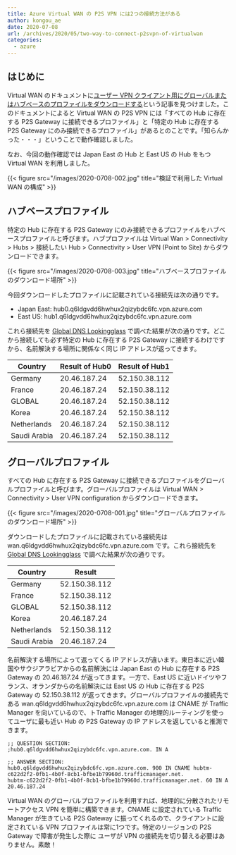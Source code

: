 ```yaml
---
title: Azure Virtual WAN の P2S VPN には2つの接続方法がある
author: kongou_ae
date: 2020-07-08
url: /archives/2020/05/two-way-to-connect-p2svpn-of-virtualwan
categories:
  - azure
---
```


## はじめに

Virtual WAN のドキュメントに[ユーザー VPN クライアント用にグローバルまたはハブベースのプロファイルをダウンロードする](https://docs.microsoft.com/ja-jp/azure/virtual-wan/global-hub-profile)という記事を見つけました。このドキュメントによると Virtual WAN の P2S VPN には「すべての Hub に存在する P2S Gateway に接続できるプロファイル」と「特定の Hub に存在する P2S Gateway にのみ接続できるプロファイル」があるとのことです。「知らんかった・・・」ということで動作確認しました。

なお、今回の動作確認では Japan East の Hub と East US の Hub をもつ Virtual WAN を利用しました。

{{< figure src="/images/2020-0708-002.jpg" title="検証で利用した Virtual WAN の構成" >}}

## ハブベースプロファイル

特定の Hub に存在する P2S Gateway にのみ接続できるプロファイルをハブベースプロファイルと呼びます。ハブプロファイルは Virtual Wan > Connectivity > Hubs > 接続したい Hub > Connectivity > User VPN (Point to Site) からダウンロードできます。

{{< figure src="/images/2020-0708-003.jpg" title="ハブベースプロファイルのダウンロード場所" >}}

今回ダウンロードしたプロファイルに記載されている接続先は次の通りです。

- Japan East: hub0.q6ldgvdd6hwhux2qizybdc6fc.vpn.azure.com
- East US: hub1.q6ldgvdd6hwhux2qizybdc6fc.vpn.azure.com

これら接続先を [Global DNS Lookingglass](https://isc.sans.edu/tools/dnslookup.html) で調べた結果が次の通りです。どこから接続しても必ず特定の Hub に存在する P2S Gateway に接続するわけですから、名前解決する場所に関係なく同じ IP アドレスが返ってきます。

|Country|Result of Hub0|Result of Hub1|
|---|---|---|
|Germany|20.46.187.24|52.150.38.112|
|France|20.46.187.24|52.150.38.112|
|GLOBAL|20.46.187.24|52.150.38.112|
|Korea|20.46.187.24|52.150.38.112|
|Netherlands|20.46.187.24|52.150.38.112|
|Saudi Arabia|20.46.187.24|52.150.38.112|

## グローバルプロファイル

すべての Hub に存在する P2S Gateway に接続できるプロファイルをグローバルプロファイルと呼びます。グローバルプロファイルは Virtual WAN > Connectivity > User VPN configuration からダウンロードできます。

{{< figure src="/images/2020-0708-001.jpg" title="グローバルプロファイルのダウンロード場所" >}}

ダウンロードしたプロファイルに記載されている接続先は wan.q6ldgvdd6hwhux2qizybdc6fc.vpn.azure.com です。これら接続先を [Global DNS Lookingglass](https://isc.sans.edu/tools/dnslookup.html) で調べた結果が次の通りです。

|Country|Result|
|---|---|
|Germany|52.150.38.112|
|France|52.150.38.112|
|GLOBAL|52.150.38.112|
|Korea|20.46.187.24|
|Netherlands|52.150.38.112|
|Saudi Arabia|20.46.187.24|

名前解決する場所によって返ってくる IP アドレスが違います。東日本に近い韓国やサウジアラビアからの名前解決には Japan East の Hub に存在する P2S Gateway の 20.46.187.24 が返ってきます。一方で、East US に近いドイツやフランス、オランダからの名前解決には East US の Hub に存在する P2S Gateway の 52.150.38.112 が返ってきます。グローバルプロファイルの接続先である wan.q6ldgvdd6hwhux2qizybdc6fc.vpn.azure.com は CNAME が Traffic Manager を向いているので、トTraffic Manager の地理的ルーティングを使ってユーザに最も近い Hub の P2S Gateway の IP アドレスを返していると推測できます。

```
;; QUESTION SECTION:
;hub0.q6ldgvdd6hwhux2qizybdc6fc.vpn.azure.com. IN A

;; ANSWER SECTION:
hub0.q6ldgvdd6hwhux2qizybdc6fc.vpn.azure.com. 900 IN CNAME hubtm-c622d2f2-0fb1-4b0f-8cb1-bfbe1b79960d.trafficmanager.net.
hubtm-c622d2f2-0fb1-4b0f-8cb1-bfbe1b79960d.trafficmanager.net. 60 IN A 20.46.187.24
```

Virtual WAN のグローバルプロファイルを利用すれば、地理的に分散されたリモートアクセス VPN を簡単に構築できます。CNAME に設定されている Traffic Manager が生きている P2S Gateway に振ってくれるので、クライアントに設定されている VPN プロファイルは常に1つです。特定のリージョンの P2S Gateway で障害が発生した際に ユーザが VPN の接続先を切り替える必要はありません。素敵！
